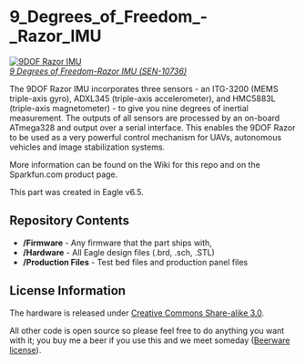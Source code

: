 9_Degrees_of_Freedom_-_Razor_IMU
======================================

[![9DOF Razor IMU](https://dlnmh9ip6v2uc.cloudfront.net/images/products/1/0/7/3/6/10736-01_i_ma.jpg)  
*9 Degrees of Freedom-Razor IMU (SEN-10736)*](https://www.sparkfun.com/products/10736)

The 9DOF Razor IMU incorporates three sensors - an ITG-3200 (MEMS triple-axis gyro), ADXL345 (triple-axis accelerometer), and HMC5883L (triple-axis magnetometer) - 
to give you nine degrees of inertial measurement. 
The outputs of all sensors are processed by an on-board ATmega328 and output over a serial interface. This enables the 9DOF Razor to be used as a very powerful control mechanism for UAVs, 
autonomous vehicles and image stabilization systems.

More information can be found on the Wiki for this repo and on the Sparkfun.com product page. 

This part was created in Eagle v6.5.

Repository Contents
-------------------
* **/Firmware** - Any firmware that the part ships with, 
* **/Hardware** - All Eagle design files (.brd, .sch, .STL)
* **/Production Files** - Test bed files and production panel files

License Information
-------------------
The hardware is released under [Creative Commons Share-alike 3.0](http://creativecommons.org/licenses/by-sa/3.0/).  

All other code is open source so please feel free to do anything you want with it; you buy me a beer if you use this 
and we meet someday ([Beerware license](http://en.wikipedia.org/wiki/Beerware)).



